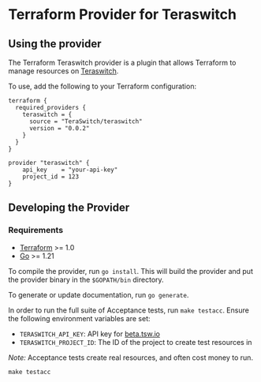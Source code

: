 # Terraform Provider for Teraswitch

## Using the provider

The Terraform Teraswitch provider is a plugin that allows Terraform to manage
resources on [Teraswitch](https://beta.tsw.io).

To use, add the following to your Terraform configuration:

```hcl
terraform {
  required_providers {
    teraswitch = {
      source = "TeraSwitch/teraswitch"
      version = "0.0.2"
    }
  }
}

provider "teraswitch" {
    api_key    = "your-api-key"
    project_id = 123
}
```

## Developing the Provider

### Requirements

- [Terraform](https://developer.hashicorp.com/terraform/downloads) >= 1.0
- [Go](https://golang.org/doc/install) >= 1.21

To compile the provider, run `go install`. This will build the provider and put
the provider binary in the `$GOPATH/bin` directory.

To generate or update documentation, run `go generate`.

In order to run the full suite of Acceptance tests, run `make testacc`. Ensure
the following environment variables are set:

- `TERASWITCH_API_KEY`: API key for [beta.tsw.io](https://beta.tsw.io)
- `TERASWITCH_PROJECT_ID`: The ID of the project to create test resources in

_Note:_ Acceptance tests create real resources, and often cost money to run.

```shell
make testacc
```
